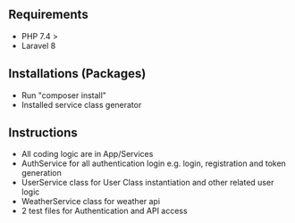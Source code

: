 ## Requirements
- PHP 7.4 >
- Laravel 8

## Installations (Packages)
- Run "composer install"
- Installed service class generator

## Instructions
- All coding logic are in App/Services
- AuthService for all authentication login e.g. login, registration and token generation
- UserService class for User Class instantiation and other related user logic
- WeatherService class for weather api
- 2 test files for Authentication and API access

